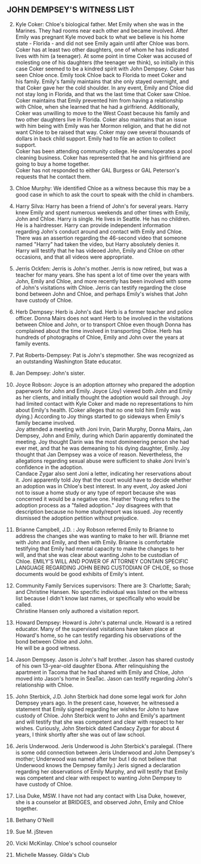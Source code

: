 ## JOHN DEMPSEY'S WITNESS LIST

2.	Kyle Coker:  Chloe's biological father.  Met Emily when she was in the Marines. They had rooms near each other and became involved.  After Emily was pregnant Kyle moved back to what we believe is his home state - Florida - and did not see Emily again until after Chloe was born.  Coker has at least two other daughters, one of whom he has indicated lives with him (a teenager).  At some point in time Coker was accused of molesting one of his daughters (the teenager we think), so initially in this case Coker seemed to be a kindred spirit with John Dempsey.  Coker has seen Chloe once.  Emily took Chloe back to Florida to meet Coker and his family.  Emily's family maintains that she only stayed overnight, and that Coker gave her the cold shoulder.  In any event, Emily and Chloe did not stay long in Florida, and that ws the last time that Coker saw Chloe.
Coker maintains that Emily prevented him from having a relationship with Chloe, when she learned that he had a girlfriend.  Additionally, Coker was unwilling to move to the West Coast because his family and two other daughters live in Florida.  Coker also maintains that an issue with him being with Emily was her Mormon religion, and that he did not want Chloe to be raised that way.
Coker may owe several thousands of dollars in back child support.  Emily had to file an action to collect support.  
Coker has been attending community college.  He owns/operates a pool cleaning business.  Coker has represented that he and his girlfriend are going to buy a home together.  
Coker has not responded to either GAL Burgess or GAL Peterson's requests that he contact them.

4.	Chloe Murphy:  We identified Chloe as a witness because this may be a good case in which to ask the court to speak with the child in chambers.

5.	Harry Silva:  Harry has been a friend of John's for several years.  Harry knew Emily and spent numerous weekends and other times with Emily, John and Chloe.  Harry is single.  He lives in Seattle.  He has no children.  He is a hairdresser.  Harry can provide independent information regarding John's conduct around and contact with Emily and Chloe.  There was an assertion regarding the 46-second video that someone named "Harry" had taken the video, but Harry absolutely denies it.  Harry will testify that he has videoed John, Emily and Chloe on other occasions, and that all videos were appropriate.

6.	Jerris Ockfen:  Jerris is John's mother.  Jerris is now retired, but was a teacher for many years.  She has spent a lot of time over the years with John, Emily and Chloe, and more recently has been involved with some of John's visitations with Chloe.  Jerris can testify regarding the close bond between John and Chloe, and perhaps Emily's wishes that John have custody of Chloe.

7.	Herb Dempsey:  Herb is John's dad.  Herb is a former teacher and police officer.  Donna Mairs does not want Herb to be involved in the visitations between Chloe and John, or to transport Chloe even though Donna has complained about the time involved in transporting Chloe.  Herb has hundreds of photographs of Chloe, Emily and John over the years at family events.  

8.	Pat Roberts-Dempsey:  Pat is John's stepmother.  She was recognized as an outstanding Washington State educator.  

9.	Jan Dempsey:  John's sister.


<div id='joyce-brianne'>

10. Joyce Robson: Joyce is an 
adoption attorney who prepared the 
adoption paperwork for John and 
Emily.  Joyce (Joy) viewed both 
John and Emily as her clients, and 
initially thought the adoption 
would sail through.  Joy had 
limited contact with Kyle Coker and 
made no representations to him 
about Emily's health.  (Coker 
alleges that no one told him Emily 
was dying.)  According to Joy 
things started to go sideways when 
Emily's family became involved.  
Joy attended a meeting with Joni 
Irvin, Darin Murphy, Donna Mairs, 
Jan Dempsey, John and Emily, during 
which Darin apparently dominated 
the meeting.  Joy thought Darin was 
the most domineering person she had 
ever met, and that he was demeaning 
to his dying daughter, Emily.  Joy 
thought that Jan Dempsey was a 
voice of reason.  Nevertheless, the 
allegations regarding sexual abuse 
were sufficient to shake Joni 
Irvin's confidence in the adoption.  
Candace Zygar also sent Joni a 
letter, indicating her reservations 
about it.  Joni apparently told Joy 
that the court would have to decide 
whether an adoption was in Chloe's 
best interest.  In any event, Joy 
asked Joni not to issue a home 
study or any type of report because 
she was concerned it would be a 
negative one. Heather Young refers 
to the adoption process as a 
"failed adoption."  Joy disagrees 
with that description because no 
home study/report was issued.  Joy 
recently dismissed the adoption 
petition without prejudice.

11. Brianne Campbell, J.D. : Joy 
Robson referred Emily to Brianne to 
address the changes she was wanting 
to make to her will.  Brianne met 
with John and Emily, and then with 
Emily.  Brianne is comfortable 
testifying that Emily had mental 
capacity to make the changes to her 
will, and that she was clear about 
wanting John to be custodian of 
Chloe.  EMILY'S WILL AND POWER OF 
ATTORNEY CONTAIN SPECIFIC LANGUAGE 
REGARDING JOHN BEING CUSTODIAN OF 
CHLOE, so those documents would be 
good exhibits of Emily's intent.

</div>

12.  Community Family Services 
supervisors: There are 3: 
Charlotte; Sarah; and Christine 
Hansen.  No specific individual was 
listed on the witness list because 
I didn't know last names, or 
specifically who would be called.  
Christine Hansen only authored a 
visitation report.

13. Howard Dempsey: Howard is 
John's paternal uncle.  Howard is a 
retired educator.  Many of the 
supervised visitations have taken 
place at Howard's home, so he can 
testify regarding his observations 
of the bond between Chloe and John.  
He will be a good witness.

14.	Jason Dempsey.  Jason is 
John's half brother.  Jason has 
shared custody of his own 
13-year-old daughter Ebona.  After 
relinquishing the apartment in 
Tacoma that he had shared with 
Emily and Chloe, John moved into 
Jason's home in SeaTac.  Jason can 
testify regarding John's 
relationship with Chloe.

15.	John Sterbick, J.D.  John Sterbick had done some legal work for John Dempsey years ago.  In the present case, however, he witnessed a statement that Emily signed regarding her wishes for John to have custody of Chloe.   John Sterbick went to John and Emily's apartment and will testify that she was competent and clear with respect to her wishes.  Curiously, John Sterbick dated Candacy Zygar for about 4 years, I think shortly after she was out of law school.

16.	Jeris Underwood.  Jeris Underwood is John Sterbick's paralegal.  (There is some odd connection between Jeris Underwood and John Dempsey's mother; Underwood was named after her but I do not believe that Underwood knows the Dempsey family.)  Jeris signed a declaration regarding her observations of Emily Murphy, and will testify that Emily was competent and clear with respect to wanting John Dempsey to have custody of Chloe.

18.	Lisa Duke, MSW.   I have not had any contact with Lisa Duke, however, she is a counselor at BRIDGES, and observed John, Emily and Chloe together.

19.	Bethany O'Neill

20.	Sue M. jSteven

21.	Vicki McKinlay.  Chloe's school counselor

22.	Michelle Massey.  Gilda's Club


